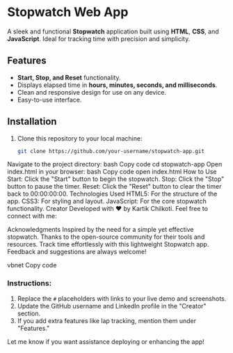 # Stopwatch Web App

A sleek and functional **Stopwatch** application built using **HTML**, **CSS**, and **JavaScript**. Ideal for tracking time with precision and simplicity.

## Features

- **Start, Stop, and Reset** functionality.
- Displays elapsed time in **hours, minutes, seconds, and milliseconds**.
- Clean and responsive design for use on any device.
- Easy-to-use interface.


## Installation

1. Clone this repository to your local machine:
   ```bash
   git clone https://github.com/your-username/stopwatch-app.git
Navigate to the project directory:
bash
Copy code
cd stopwatch-app
Open index.html in your browser:
bash
Copy code
open index.html
How to Use
Start: Click the "Start" button to begin the stopwatch.
Stop: Click the "Stop" button to pause the timer.
Reset: Click the "Reset" button to clear the timer back to 00:00:00:00.
Technologies Used
HTML5: For the structure of the app.
CSS3: For styling and layout.
JavaScript: For the core stopwatch functionality.
Creator
Developed with ❤️ by Kartik Chilkoti.
Feel free to connect with me:



Acknowledgments
Inspired by the need for a simple yet effective stopwatch.
Thanks to the open-source community for their tools and resources.
Track time effortlessly with this lightweight Stopwatch app. Feedback and suggestions are always welcome!

vbnet
Copy code

### Instructions:
1. Replace the `#` placeholders with links to your live demo and screenshots.
2. Update the GitHub username and LinkedIn profile in the "Creator" section.
3. If you add extra features like lap tracking, mention them under "Features."  

Let me know if you want assistance deploying or enhancing the app!
